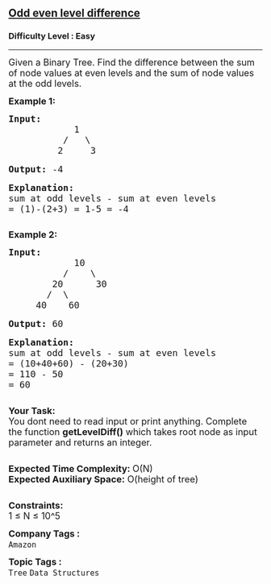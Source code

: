 <h2><a href="https://www.geeksforgeeks.org/problems/odd-even-level-difference/1?page=2&category=Tree&sortBy=difficulty">Odd even level difference</a></h2><h3>Difficulty Level : Easy</h3><hr><div class="problems_problem_content__Xm_eO"><p><span style="font-size:18px">Given a Binary Tree. Find the difference between the sum of node values at even levels and the sum of node values at the odd levels.</span></p>

<p><strong><span style="font-size:18px">Example 1:</span></strong></p>

<pre><span style="font-size:18px"><strong>Input:</strong>
            1
          /   \
         2     3</span>

<span style="font-size:18px"><strong>Output:</strong> -4</span>

<span style="font-size:18px"><strong>Explanation:</strong>
sum at odd levels - sum at even levels
= (1)-(2+3) = 1-5 = -4
</span>
</pre>

<p><strong><span style="font-size:18px">Example 2:</span></strong></p>

<pre><span style="font-size:18px"><strong>Input:</strong>
            10
          /    \
        20      30
       /  \         
     40    60      </span>

<span style="font-size:18px"><strong>Output:</strong> 60</span>

<span style="font-size:18px"><strong>Explanation:</strong>
sum at odd levels - sum at even levels
= (10+40+60) - (20+30)
= 110 - 50
= 60</span></pre>

<p><br>
<span style="font-size:18px"><strong>Your Task: &nbsp;</strong><br>
You dont need to read input or print anything. Complete the function <strong>getLevelDiff()</strong> which takes root node as input parameter and returns an integer.</span><br>
&nbsp;</p>

<p><span style="font-size:18px"><strong>Expected Time Complexity: </strong>O(N)<br>
<strong>Expected Auxiliary Space:</strong> O(height of tree)</span><br>
&nbsp;</p>

<p><span style="font-size:18px"><strong>Constraints:</strong><br>
1 ≤ N ≤ 10^5</span></p>
</div><p><span style=font-size:18px><strong>Company Tags : </strong><br><code>Amazon</code>&nbsp;<br><p><span style=font-size:18px><strong>Topic Tags : </strong><br><code>Tree</code>&nbsp;<code>Data Structures</code>&nbsp;